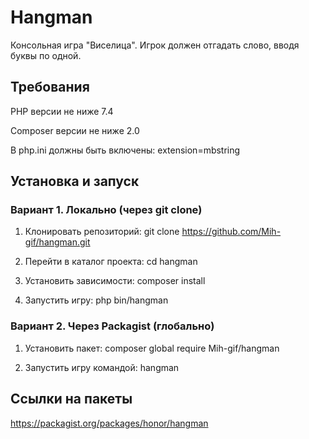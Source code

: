 # Hangman

Консольная игра "Виселица". Игрок должен отгадать слово, вводя буквы по одной.

## Требования

PHP версии не ниже 7.4

Composer версии не ниже 2.0

В php.ini должны быть включены:
 extension=mbstring

## Установка и запуск
### Вариант 1. Локально (через git clone)

1. Клонировать репозиторий: git clone https://github.com/Mih-gif/hangman.git

2. Перейти в каталог проекта: cd hangman

3. Установить зависимости: composer install

4. Запустить игру: php bin/hangman

### Вариант 2. Через Packagist (глобально)

1. Установить пакет: composer global require Mih-gif/hangman

2. Запустить игру командой: hangman

## Ссылки на пакеты
https://packagist.org/packages/honor/hangman
